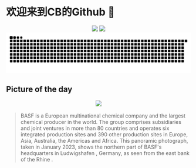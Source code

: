 
# 欢迎来到CB的Github 👋

<div align="center">
  <img height="137px" src="https://github-readme-stats.vercel.app/api?username=SuperCB&show_icons=true&theme=radical" />
  <img height="137px" src="https://github-readme-stats.vercel.app/api/top-langs/?username=SuperCB&hide_title=true&hide_border=true&layout=compact&langs_count=6&text_color=000&icon_color=fff" />
</div>


<div align="center">
    <img src="./contribution-snake/github-contribution-grid-snake.svg" />
</div>



## Picture of the day
<div align="center">
  <img width=400px src="https://upload.wikimedia.org/wikipedia/commons/thumb/8/80/BASF_Ludwigshafen_panorama_2023-1.jpg/3000px-BASF_Ludwigshafen_panorama_2023-1.jpg" />
</div>

>BASF  is a European multinational chemical company and the  largest chemical producer  in the world. The group comprises subsidiaries and joint ventures in more than 80 countries and operates six integrated production sites and 390 other production sites in Europe, Asia, Australia, the Americas and Africa. This panoramic photograph, taken in January 2023, shows the northern part of BASF's headquarters in  Ludwigshafen , Germany, as seen from the east bank of the  Rhine .


